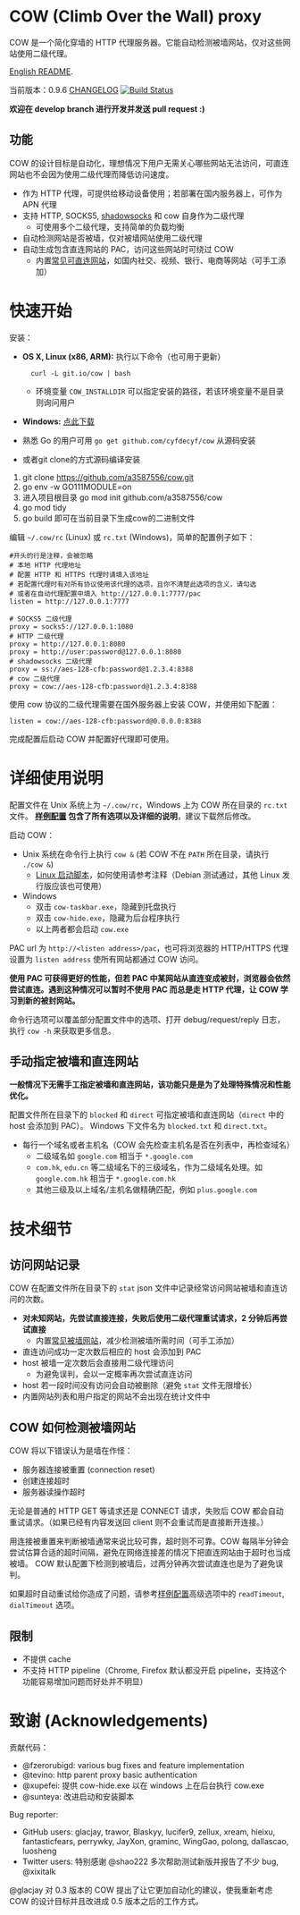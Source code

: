 # COW (Climb Over the Wall) proxy

COW 是一个简化穿墙的 HTTP 代理服务器。它能自动检测被墙网站，仅对这些网站使用二级代理。

[English README](README-en.md).

当前版本：0.9.6 [CHANGELOG](CHANGELOG)
[![Build Status](https://travis-ci.org/cyfdecyf/cow.png?branch=master)](https://travis-ci.org/cyfdecyf/cow)

**欢迎在 develop branch 进行开发并发送 pull request :)**

## 功能

COW 的设计目标是自动化，理想情况下用户无需关心哪些网站无法访问，可直连网站也不会因为使用二级代理而降低访问速度。

- 作为 HTTP 代理，可提供给移动设备使用；若部署在国内服务器上，可作为 APN 代理
- 支持 HTTP, SOCKS5, [shadowsocks](https://github.com/clowwindy/shadowsocks/wiki/Shadowsocks-%E4%BD%BF%E7%94%A8%E8%AF%B4%E6%98%8E) 和 cow 自身作为二级代理
  - 可使用多个二级代理，支持简单的负载均衡
- 自动检测网站是否被墙，仅对被墙网站使用二级代理
- 自动生成包含直连网站的 PAC，访问这些网站时可绕过 COW
  - 内置[常见可直连网站](site_direct.go)，如国内社交、视频、银行、电商等网站（可手工添加）

# 快速开始

安装：

- **OS X, Linux (x86, ARM):** 执行以下命令（也可用于更新）

        curl -L git.io/cow | bash

  - 环境变量 `COW_INSTALLDIR` 可以指定安装的路径，若该环境变量不是目录则询问用户
- **Windows:** [点此下载](http://dl.chenyufei.info/cow/)
- 熟悉 Go 的用户可用 `go get github.com/cyfdecyf/cow` 从源码安装
- 或者git clone的方式源码编译安装
1. git clone https://github.com/a3587556/cow.git
2. go env -w GO111MODULE=on
3. 进入项目根目录 go mod init github.com/a3587556/cow
4. go mod tidy
5. go build 即可在当前目录下生成cow的二进制文件

编辑 `~/.cow/rc` (Linux) 或 `rc.txt` (Windows)，简单的配置例子如下：

    #开头的行是注释，会被忽略
    # 本地 HTTP 代理地址
    # 配置 HTTP 和 HTTPS 代理时请填入该地址
    # 若配置代理时有对所有协议使用该代理的选项，且你不清楚此选项的含义，请勾选
    # 或者在自动代理配置中填入 http://127.0.0.1:7777/pac
    listen = http://127.0.0.1:7777

    # SOCKS5 二级代理
    proxy = socks5://127.0.0.1:1080
    # HTTP 二级代理
    proxy = http://127.0.0.1:8080
    proxy = http://user:password@127.0.0.1:8080
    # shadowsocks 二级代理
    proxy = ss://aes-128-cfb:password@1.2.3.4:8388
    # cow 二级代理
    proxy = cow://aes-128-cfb:password@1.2.3.4:8388

使用 cow 协议的二级代理需要在国外服务器上安装 COW，并使用如下配置：

    listen = cow://aes-128-cfb:password@0.0.0.0:8388

完成配置后启动 COW 并配置好代理即可使用。

# 详细使用说明

配置文件在 Unix 系统上为 `~/.cow/rc`，Windows 上为 COW 所在目录的 `rc.txt` 文件。 **[样例配置](doc/sample-config/rc) 包含了所有选项以及详细的说明**，建议下载然后修改。

启动 COW：

- Unix 系统在命令行上执行 `cow &` (若 COW 不在 `PATH` 所在目录，请执行 `./cow &`)
  - [Linux 启动脚本](doc/init.d/cow)，如何使用请参考注释（Debian 测试通过，其他 Linux 发行版应该也可使用）
- Windows
  - 双击 `cow-taskbar.exe`，隐藏到托盘执行
  - 双击 `cow-hide.exe`，隐藏为后台程序执行
  - 以上两者都会启动 `cow.exe`

PAC url 为 `http://<listen address>/pac`，也可将浏览器的 HTTP/HTTPS 代理设置为 `listen address` 使所有网站都通过 COW 访问。

**使用 PAC 可获得更好的性能，但若 PAC 中某网站从直连变成被封，浏览器会依然尝试直连。遇到这种情况可以暂时不使用 PAC 而总是走 HTTP 代理，让 COW 学习到新的被封网站。**

命令行选项可以覆盖部分配置文件中的选项、打开 debug/request/reply 日志，执行 `cow -h` 来获取更多信息。

## 手动指定被墙和直连网站

**一般情况下无需手工指定被墙和直连网站，该功能只是是为了处理特殊情况和性能优化。**

配置文件所在目录下的 `blocked` 和 `direct` 可指定被墙和直连网站（`direct` 中的 host 会添加到 PAC）。
Windows 下文件名为 `blocked.txt` 和 `direct.txt`。

- 每行一个域名或者主机名（COW 会先检查主机名是否在列表中，再检查域名）
  - 二级域名如 `google.com` 相当于 `*.google.com`
  - `com.hk`, `edu.cn` 等二级域名下的三级域名，作为二级域名处理。如 `google.com.hk` 相当于 `*.google.com.hk`
  - 其他三级及以上域名/主机名做精确匹配，例如 `plus.google.com`

# 技术细节

## 访问网站记录

COW 在配置文件所在目录下的 `stat` json 文件中记录经常访问网站被墙和直连访问的次数。

- **对未知网站，先尝试直接连接，失败后使用二级代理重试请求，2 分钟后再尝试直接**
  - 内置[常见被墙网站](site_blocked.go)，减少检测被墙所需时间（可手工添加）
- 直连访问成功一定次数后相应的 host 会添加到 PAC
- host 被墙一定次数后会直接用二级代理访问
  - 为避免误判，会以一定概率再次尝试直连访问
- host 若一段时间没有访问会自动被删除（避免 `stat` 文件无限增长）
- 内置网站列表和用户指定的网站不会出现在统计文件中

## COW 如何检测被墙网站

COW 将以下错误认为是墙在作怪：

- 服务器连接被重置 (connection reset)
- 创建连接超时
- 服务器读操作超时

无论是普通的 HTTP GET 等请求还是 CONNECT 请求，失败后 COW 都会自动重试请求。（如果已经有内容发送回 client 则不会重试而是直接断开连接。）

用连接被重置来判断被墙通常来说比较可靠，超时则不可靠。COW 每隔半分钟会尝试估算合适的超时间隔，避免在网络连接差的情况下把直连网站由于超时也当成被墙。
COW 默认配置下检测到被墙后，过两分钟再次尝试直连也是为了避免误判。

如果超时自动重试给你造成了问题，请参考[样例配置](doc/sample-config/rc)高级选项中的 `readTimeout`, `dialTimeout` 选项。

## 限制

- 不提供 cache
- 不支持 HTTP pipeline（Chrome, Firefox 默认都没开启 pipeline，支持这个功能容易增加问题而好处并不明显）

# 致谢 (Acknowledgements)

贡献代码：

- @fzerorubigd: various bug fixes and feature implementation
- @tevino: http parent proxy basic authentication
- @xupefei: 提供 cow-hide.exe 以在 windows 上在后台执行 cow.exe
- @sunteya: 改进启动和安装脚本

Bug reporter:

- GitHub users: glacjay, trawor, Blaskyy, lucifer9, zellux, xream, hieixu, fantasticfears, perrywky, JayXon, graminc, WingGao, polong, dallascao, luosheng
- Twitter users: 特别感谢 @shao222 多次帮助测试新版并报告了不少 bug, @xixitalk

@glacjay 对 0.3 版本的 COW 提出了让它更加自动化的建议，使我重新考虑 COW 的设计目标并且改进成 0.5 版本之后的工作方式。
